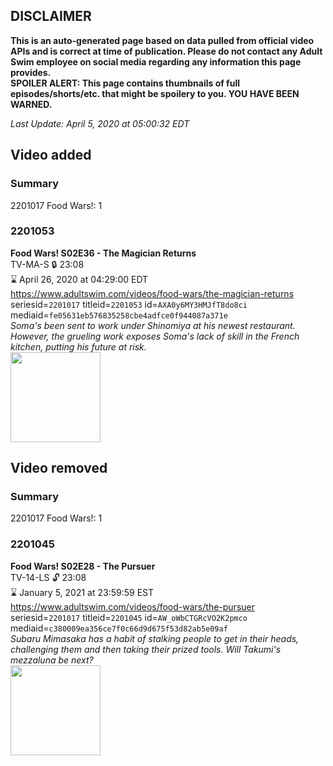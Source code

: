 ## DISCLAIMER
**This is an auto-generated page based on data pulled from official video APIs and is correct at time of publication. Please do not contact any Adult Swim employee on social media regarding any information this page provides.**  
**SPOILER ALERT: This page contains thumbnails of full episodes/shorts/etc. that might be spoilery to you. YOU HAVE BEEN WARNED.**  

_Last Update: April 5, 2020 at 05:00:32 EDT_
## Video added
### Summary
2201017 Food Wars!: 1  
### 2201053
**Food Wars! S02E36 - The Magician Returns**  
TV-MA-S 🔒 23:08  
⌛ April 26, 2020 at 04:29:00 EDT  
https://www.adultswim.com/videos/food-wars/the-magician-returns  
seriesid=`2201017` titleid=`2201053` id=`AXA0y6MY3HMJfT8do8ci` mediaid=`fe05631eb576835258cbe4adfce0f944087a371e`  
_Soma's been sent to work under Shinomiya at his newest restaurant. However, the grueling work exposes Soma's lack of skill in the French kitchen, putting his future at risk._  
<a href="https://media.cdn.adultswim.com/uploads/20200211/thumbnails/2_20211108395-FoodWars_036.jpg"><img src="https://media.cdn.adultswim.com/uploads/20200211/thumbnails/2_20211108395-FoodWars_036.jpg" height="144px" /></a>
## Video removed
### Summary
2201017 Food Wars!: 1  
### 2201045
**Food Wars! S02E28 - The Pursuer**  
TV-14-LS 🔓 23:08  
⌛ January 5, 2021 at 23:59:59 EST  
https://www.adultswim.com/videos/food-wars/the-pursuer  
seriesid=`2201017` titleid=`2201045` id=`AW_oWbCTGRcVO2K2pmco` mediaid=`c380009ea356ce7f0c66d9d675f53d82ab5e09af`  
_Subaru Mimasaka has a habit of stalking people to get in their heads, challenging them and then taking their prized tools. Will Takumi's mezzaluna be next?_  
<a href="https://media.cdn.adultswim.com/uploads/20200127/thumbnails/2_20127135335-FoodWars_028.jpg"><img src="https://media.cdn.adultswim.com/uploads/20200127/thumbnails/2_20127135335-FoodWars_028.jpg" height="144px" /></a>
